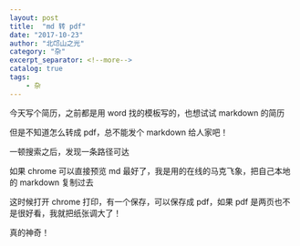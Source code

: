 ```yaml
---
layout: post
title:  "md 转 pdf"
date: "2017-10-23"
author: "北邙山之光"
category: "杂"
excerpt_separator: <!--more-->
catalog: true  
tags: 
    - 杂
---
```




今天写个简历，之前都是用 word 找的模板写的，也想试试 markdown 的简历

但是不知道怎么转成 pdf，总不能发个 markdown 给人家吧！

一顿搜索之后，发现一条路径可达

如果 chrome 可以直接预览 md 最好了，我是用的在线的马克飞象，把自己本地的 markdown 复制过去

这时候打开 chrome 打印，有一个保存，可以保存成 pdf，如果 pdf 是两页也不是很好看，我就把纸张调大了！

真的神奇！
